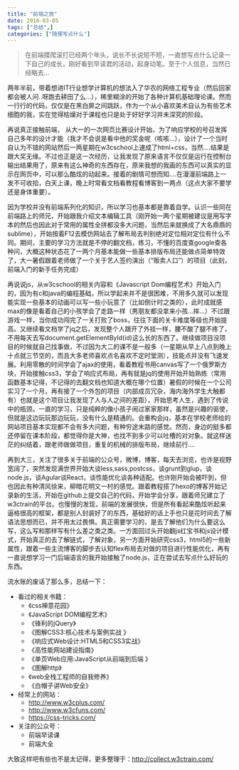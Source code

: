 ```yaml
---
title: "前端之旅"
date: 2016-03-05 
tags: ["总结",]
categories: ["随便写点什么"]
---
```


> 在前端摸爬滚打已经两个年头，说长不长说短不短，一直想写点什么记录一下自己的成长，刚好看到早读君的活动，起身动笔。至于个人信息，当然已经略去…

两年半前，带着想进IT行业想学计算机的想法入了华农的网络工程专业（然后回家都会被人问..呀跑去耕田了么…），稀里糊涂的开始了各种计算机基础理论课。然而一行行的代码，仅仅是在黑白屏之间跳跃，作为一个从小喜欢美术自认为有些艺术细胞的我，实在觉得枯燥对于课程也只是处于好好学习并未深究的阶段。

再说真正接触前端， 从大一的一次网页比赛设计开始，为了响应学校的号召发挥自己多年的设计才能（我才不会说是看中他的奖金呢（咳咳…），设计了一个当时自认为不错的网站然后一两星期在w3cschool上速成了html+css，当然….结果是跟大奖无缘。不过也正是这一次经历，让我发现了原来语言不仅仅是运行在控制台输出结果用了，原来有这么神奇的东西存在，原来我想的我画的东西可以真实的显示在网页中，可以那么酷炫的动起来。接着的剧情可想而知….在漫漫前端路上一发不可收拾，白天上课，晚上时常看文档看教程看博客到一两点（这点大家不要学还是身体重要）。

因为学校并没有前端系列化的知识，所以学习也基本都是靠着自学。认识一些同在前端路上的师兄，开始跟我介绍文本编辑工具（刚开始一两个星期被建议是用写字本的然后也因此对于常用的属性全拼都没多大问题，当然后来就换成了大名鼎鼎的sublime），开始按着F12去模仿网站去了解布局去判别绝对定位相对定位有什么不同。期间，主要的学习方法就是不停的翻文档，练习，不懂的百度查google查各种问，大概这种状态花了一两个月基本能做一些基本排版布局还能做点简单特效了，大一暑假跟着老师做了一个关于艺人签约演出（“贩卖人口”）的项目（此刻，前端入门的新手任务完成）

再说说js，从w3cschool的相关内容和《Javascript Dom编程艺术》开始入门的，因为有c和java的编程基础，所以学起来并不是很困难，不用多久就可以发现能实现一些基本的动画可以写一些小玩意了（比如倒计时之类的），此时成就感max的像是看着自己的小孩学会了走路一样（男朋友都没拿来小孩…摔…）不过跟游戏一样，当你成功闯完了一关打败了boss，往往下面的关卡难度等级也开始提高。又继续看文档学了jq之后，发现整个人跟开了外挂一样，腰不酸了腿不疼了，不用每天去写document.getElementById(id)这么长的东西了。继续做项目没项目的时候就自己找事做，不过因为大二的课不是一般多（一星期从早上八点到晚上十点就三节空的，而且大多老师喜欢点名喜欢不定时堂测），技能点并没有飞速发展。利用零散的时间学会了ajax的使用，看着教程书用canvas写了一个俄罗斯方块，开始接触css3，学会了响应式布局，再有就是jq的使用开始开始熟练（常用函数基本记得，不记得的去翻文档也知道大概在哪个位置）暑假的时候在一个公司实习了一个月，再有接了一个外包的项目（内部成员冗杂，海内海外学生大触都有）也就是这个项目让我发现了人与人之间的差距），开始思考人生，遇到了传说中的瓶颈。一直的学习，只是纯粹的像小孩子闹过家家那样，虽然是兴趣的驱使，但就是这边玩玩那边玩玩，没有什么是精通的。会重构会jq，基本在学校老师给的网站项目基本实现都不会有多大问题，有种穷途末路的感觉。然而，身边的挺多都还停留在课本阶段，都觉得你是大神，也找不到多少可以吐槽的对对象。就这样迷茫的纠结着，跟老师做做项目，重复的机械的排版布局，继续前行….

再到大三，关注了很多关于前端的公众号，微博，博客，每天去浏览，也许是视野宽阔了，突然发现满世界开始大谈less,sass,postcss，谈grunt到glup，谈node.js，谈Agular谈React，谈性能优化谈各种适配。也许刚开始会被吓到，但也因此有种清风徐来，柳暗花明又一村的感觉。跟着教程搭了hexo的博客开始记录新的生活，开始在github上提交自己的代码，开始学会分享，跟着师兄建立了w3ctrain的平台。也慢慢的发现，前端的发展很快，但是所有看起来酷炫听起来逼格很高的框架，都是别人封装好了的东西，基础好的话上手也只是花时间去了解语法思想而已，并不用太过畏惧。真正需要学习的，是去了解他们为什么要这么写，这么写和那样写有什么差之类之类。一方面回过头开始翻js红宝书和js设计模式，开始真正的去了解链式，了解对象，另一方面开始研究css3，html5的一些新属性，跟着一些主流博客的脚步去认知flex布局去对做的项目进行性能优化，再有一直说想学习一门后端语言的我开始接触了node.js，正在尝试去写点什么好玩的东西。


流水账的废话了那么多，总结一下：

* 看过的相关书籍：
    * 《css禅意花园》
    * 《JavaScript DOM编程艺术》
    * 《锋利的jQuery》
    * 《图解CSS3:核心技术与案例实战 》
    * 《响应式Web设计:HTML5和CSS3实战》
    * 《高性能网站建设指南》
    * 《单页Web应用:JavaScript从前端到后端 》
    * 《图解http》
    * 《web全栈工程师的自我修养》
    * 《白帽子讲Web安全》
* 经常上的网站：
    * http://www.w3cplus.com/
    * http://www.w3cfuns.com/
    * https://css-tricks.com/
* 关注的公众号：
    * 前端早读课
    * 前端大全

大致这样吧有些也不是太记得，更多整理于：http://collect.w3ctrain.com/